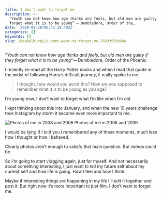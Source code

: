 ```yaml
---
title: I don’t want to forget me
description: >-
  “Youth can not know how age thinks and feels, but old men are guilty if they
  forget what it is to be young” — Dumbledore, Order of the…
date: '2019-01-28T05:42:18.402Z'
categories: []
keywords: []
slug: /@askalburgi/i-dont-want-to-forget-me-76003560b64e
---
```


“_Youth can not know how age thinks and feels, but old men are guilty if they forget what it is to be young_” — Dumbledore, Order of the Phoenix.

I recently re-read all the Harry Potter books and when I read that quote in the midst of following Harry’s difficult journey, it really spoke to me.

> I thought, how would you avoid this? How are you supposed to remember what it is to be young as you age?

I’m young now, I don’t want to forget what I’m like when I’m old.

I kept thinking about this into January, and when the new 10 years challenge took Instagram by storm it became even more important to me.

![Photos of me in 2008 and 2009](https://cdn-images-1.medium.com/max/800/0*U9vtIaWqtGWZIp36)
Photos of me in 2008 and 2009

I would be lying if I told you I remembered any of these moments, much less how I thought or how I behaved.

Clearly photos aren’t enough to satisfy that main question. But videos could be.

So I’m going to start vlogging again, just for myself. And not necessarily about something interesting, I just want to tell my future self about my current self and how life is going. How I feel and how I think.

Maybe if interesting things are happening in my life I’ll edit it together and post it. But right now it’s more important to just film. I don’t want to forget me.
